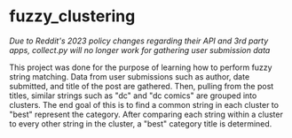 # fuzzy_clustering

*Due to Reddit's 2023 policy changes regarding their API and 3rd party apps, collect.py will no longer work for gathering user submission data*

This project was done for the purpose of learning how to perform fuzzy string matching. Data from user submissions such as author, date submitted, and title of the post are gathered.
Then, pulling from the post titles, similar strings such as "dc" and "dc comics" are grouped into clusters. The end goal of this is to find a common string in each cluster to "best" represent the category. 
After comparing each string within a cluster to every other string in the cluster, a "best" category title is determined.  
